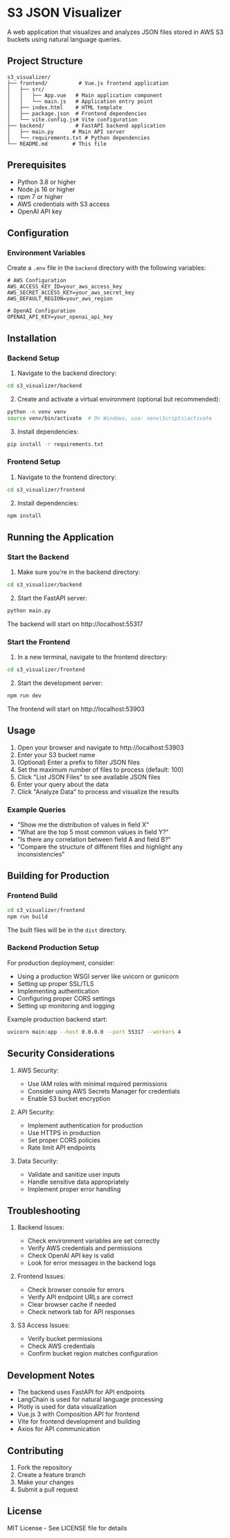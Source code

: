 # S3 JSON Visualizer

A web application that visualizes and analyzes JSON files stored in AWS S3 buckets using natural language queries.

## Project Structure

```
s3_visualizer/
├── frontend/          # Vue.js frontend application
│   ├── src/
│   │   ├── App.vue   # Main application component
│   │   └── main.js   # Application entry point
│   ├── index.html    # HTML template
│   ├── package.json  # Frontend dependencies
│   └── vite.config.js# Vite configuration
├── backend/          # FastAPI backend application
│   ├── main.py      # Main API server
│   └── requirements.txt # Python dependencies
└── README.md        # This file
```

## Prerequisites

- Python 3.8 or higher
- Node.js 16 or higher
- npm 7 or higher
- AWS credentials with S3 access
- OpenAI API key

## Configuration

### Environment Variables

Create a `.env` file in the `backend` directory with the following variables:

```env
# AWS Configuration
AWS_ACCESS_KEY_ID=your_aws_access_key
AWS_SECRET_ACCESS_KEY=your_aws_secret_key
AWS_DEFAULT_REGION=your_aws_region

# OpenAI Configuration
OPENAI_API_KEY=your_openai_api_key
```

## Installation

### Backend Setup

1. Navigate to the backend directory:
```bash
cd s3_visualizer/backend
```

2. Create and activate a virtual environment (optional but recommended):
```bash
python -m venv venv
source venv/bin/activate  # On Windows, use: venv\Scripts\activate
```

3. Install dependencies:
```bash
pip install -r requirements.txt
```

### Frontend Setup

1. Navigate to the frontend directory:
```bash
cd s3_visualizer/frontend
```

2. Install dependencies:
```bash
npm install
```

## Running the Application

### Start the Backend

1. Make sure you're in the backend directory:
```bash
cd s3_visualizer/backend
```

2. Start the FastAPI server:
```bash
python main.py
```

The backend will start on http://localhost:55317

### Start the Frontend

1. In a new terminal, navigate to the frontend directory:
```bash
cd s3_visualizer/frontend
```

2. Start the development server:
```bash
npm run dev
```

The frontend will start on http://localhost:53903

## Usage

1. Open your browser and navigate to http://localhost:53903
2. Enter your S3 bucket name
3. (Optional) Enter a prefix to filter JSON files
4. Set the maximum number of files to process (default: 100)
5. Click "List JSON Files" to see available JSON files
6. Enter your query about the data
7. Click "Analyze Data" to process and visualize the results

### Example Queries

- "Show me the distribution of values in field X"
- "What are the top 5 most common values in field Y?"
- "Is there any correlation between field A and field B?"
- "Compare the structure of different files and highlight any inconsistencies"

## Building for Production

### Frontend Build

```bash
cd s3_visualizer/frontend
npm run build
```

The built files will be in the `dist` directory.

### Backend Production Setup

For production deployment, consider:
- Using a production WSGI server like uvicorn or gunicorn
- Setting up proper SSL/TLS
- Implementing authentication
- Configuring proper CORS settings
- Setting up monitoring and logging

Example production backend start:
```bash
uvicorn main:app --host 0.0.0.0 --port 55317 --workers 4
```

## Security Considerations

1. AWS Security:
   - Use IAM roles with minimal required permissions
   - Consider using AWS Secrets Manager for credentials
   - Enable S3 bucket encryption

2. API Security:
   - Implement authentication for production
   - Use HTTPS in production
   - Set proper CORS policies
   - Rate limit API endpoints

3. Data Security:
   - Validate and sanitize user inputs
   - Handle sensitive data appropriately
   - Implement proper error handling

## Troubleshooting

1. Backend Issues:
   - Check environment variables are set correctly
   - Verify AWS credentials and permissions
   - Check OpenAI API key is valid
   - Look for error messages in the backend logs

2. Frontend Issues:
   - Check browser console for errors
   - Verify API endpoint URLs are correct
   - Clear browser cache if needed
   - Check network tab for API responses

3. S3 Access Issues:
   - Verify bucket permissions
   - Check AWS credentials
   - Confirm bucket region matches configuration

## Development Notes

- The backend uses FastAPI for API endpoints
- LangChain is used for natural language processing
- Plotly is used for data visualization
- Vue.js 3 with Composition API for frontend
- Vite for frontend development and building
- Axios for API communication

## Contributing

1. Fork the repository
2. Create a feature branch
3. Make your changes
4. Submit a pull request

## License

MIT License - See LICENSE file for details